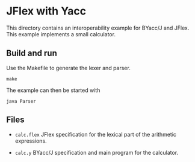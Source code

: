 JFlex with Yacc
===============

This directory contains an interoperability example for BYacc/J and JFlex.
This example implements a small calculator.

## Build and run

Use the Makefile to generate the lexer and parser.

```
make

```

The example can then be started with

```
java Parser
```

## Files

* `calc.flex`
  JFlex specification for the lexical part of the arithmetic expressions.

* `calc.y`
  BYacc/J specification and main program for the calculator.


[byaccj]: http://byaccj.sourceforge.net/